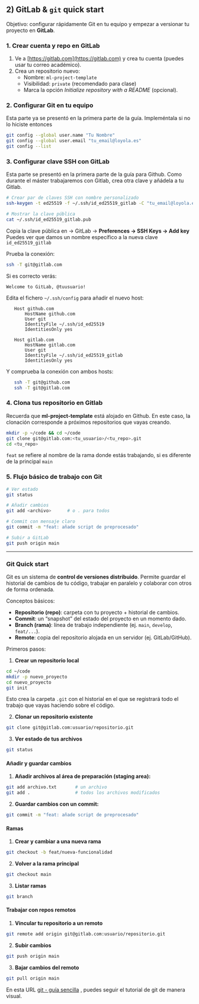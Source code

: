 ## 2) GitLab & `git` quick start

Objetivo: configurar rápidamente Git en tu equipo y empezar a versionar tu proyecto en **GitLab**.

### 1. Crear cuenta y repo en GitLab

1. Ve a [https://gitlab.com](https://gitlab.com) y crea tu cuenta (puedes usar tu correo académico).
2. Crea un repositorio nuevo:
   - Nombre: `ml-project-template`
   - Visibilidad: `private` (recomendado para clase)
   - Marca la opción *Initialize repository with a README* (opcional).

### 2. Configurar Git en tu equipo

Esta parte ya se presentó en la primera parte de la guía. Impleméntala si no lo hiciste entonces

```bash
git config --global user.name "Tu Nombre"
git config --global user.email "tu_email@loyola.es"
git config --list
```

### 3. Configurar clave SSH con GitLab

Esta parte se presentó en la primera parte de la guía para Github.
Como durante el máster trabajaremos con Gitlab, crea otra clave y añádela a tu Gitlab.

```bash
# Crear par de claves SSH con nombre personalizado
ssh-keygen -t ed25519 -f ~/.ssh/id_ed25519_gitlab -C "tu_email@loyola.es"

# Mostrar la clave pública
cat ~/.ssh/id_ed25519_gitlab.pub
```

Copia la clave pública en → GitLab → **Preferences → SSH Keys → Add key**
Puedes ver que damos un nombre específico a la nueva clave `id_ed25519_gitlab`

Prueba la conexión:

```bash
ssh -T git@gitlab.com
```

Si es correcto verás:

```
Welcome to GitLab, @tuusuario!
```

   Edita el fichero `~/.ssh/config` para añadir el nuevo host:

```
   Host github.com
       HostName github.com
       User git
       IdentityFile ~/.ssh/id_ed25519
       IdentitiesOnly yes

   Host gitlab.com
       HostName gitlab.com
       User git
       IdentityFile ~/.ssh/id_ed25519_gitlab
       IdentitiesOnly yes
```

   Y comprueba la conexión con ambos hosts:

```bash
   ssh -T git@github.com
   ssh -T git@gitlab.com
```

### 4. Clona tus repositorio en Gitlab

Recuerda que **ml-project-template** está alojado en Github.
En este caso, la clonación corresponde a próximos repositorios que vayas creando.

```bash
mkdir -p ~/code && cd ~/code
git clone git@gitlab.com:<tu_usuario>/<tu_repo>.git
cd <tu_repo>
```

`feat` se refiere al nombre de la rama donde estás trabajando, si es diferente de la principal `main`

### 5. Flujo básico de trabajo con Git

```bash
# Ver estado
git status

# Añadir cambios
git add <archivo>      # o . para todos

# Commit con mensaje claro
git commit -m "feat: añade script de preprocesado"

# Subir a GitLab
git push origin main
```

---

### Git Quick start

Git es un sistema de **control de versiones distribuido**. Permite guardar el historial de cambios de tu código, trabajar en paralelo y colaborar con otros de forma ordenada.

Conceptos básicos:

- **Repositorio (repo)**: carpeta con tu proyecto + historial de cambios.
- **Commit**: un “snapshot” del estado del proyecto en un momento dado.
- **Branch (rama)**: línea de trabajo independiente (ej. `main`, `develop`, `feat/...`).
- **Remote**: copia del repositorio alojada en un servidor (ej. GitLab/GitHub).

Primeros pasos:

1. **Crear un repositorio local**

```bash
cd ~/code
mkdir -p nuevo_proyecto
cd nuevo_proyecto
git init
```

Esto crea la carpeta `.git` con el historial en el que se registrará todo el trabajo que vayas haciendo sobre el código.

2. **Clonar un repositorio existente**

```bash
git clone git@gitlab.com:usuario/repositorio.git
```

3. **Ver estado de tus archivos**

```bash
git status
```

#### Añadir y guardar cambios

1. **Añadir archivos al área de preparación (staging area):**

```bash
git add archivo.txt       # un archivo
git add .                 # todos los archivos modificados
```

2. **Guardar cambios con un commit:**

```bash
git commit -m "feat: añade script de preprocesado"
```

#### Ramas

1. **Crear y cambiar a una nueva rama**

```bash
git checkout -b feat/nueva-funcionalidad
```

2. **Volver a la rama principal**

```bash
git checkout main
```

3. **Listar ramas**

```bash
git branch
```

#### Trabajar con repos remotos

1. **Vincular tu repositorio a un remoto**

```bash
git remote add origin git@gitlab.com:usuario/repositorio.git
```

2. **Subir cambios**

```bash
git push origin main
```

3. **Bajar cambios del remoto**

```bash
git pull origin main
```

En esta URL [git - guía sencilla](https://rogerdudler.github.io/git-guide/index.es.html) , puedes seguir el tutorial de git de manera visual.
